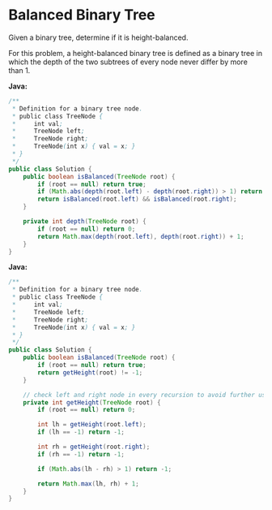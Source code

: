 # Balanced Binary Tree

Given a binary tree, determine if it is height-balanced.

For this problem, a height-balanced binary tree is defined as a binary tree in which the depth of the two subtrees of every node never differ by more than 1.

**Java:**
```java
/**
 * Definition for a binary tree node.
 * public class TreeNode {
 *     int val;
 *     TreeNode left;
 *     TreeNode right;
 *     TreeNode(int x) { val = x; }
 * }
 */
public class Solution {
    public boolean isBalanced(TreeNode root) {
        if (root == null) return true;
        if (Math.abs(depth(root.left) - depth(root.right)) > 1) return false;
        return isBalanced(root.left) && isBalanced(root.right);
    }

    private int depth(TreeNode root) {
        if (root == null) return 0;
        return Math.max(depth(root.left), depth(root.right)) + 1;
    }
}
```

**Java:**
```java
/**
 * Definition for a binary tree node.
 * public class TreeNode {
 *     int val;
 *     TreeNode left;
 *     TreeNode right;
 *     TreeNode(int x) { val = x; }
 * }
 */
public class Solution {
    public boolean isBalanced(TreeNode root) {
        if (root == null) return true;
        return getHeight(root) != -1;
    }

    // check left and right node in every recursion to avoid further useless search
    private int getHeight(TreeNode root) {
        if (root == null) return 0;

        int lh = getHeight(root.left);
        if (lh == -1) return -1;

        int rh = getHeight(root.right);
        if (rh == -1) return -1;

        if (Math.abs(lh - rh) > 1) return -1;

        return Math.max(lh, rh) + 1;
    }
}
```
